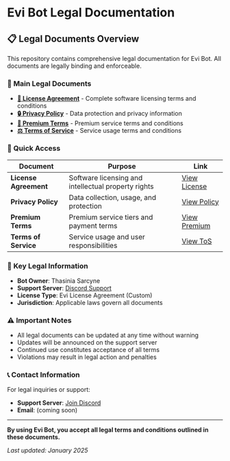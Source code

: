 # Evi Bot Legal Documentation

## 📋 Legal Documents Overview

This repository contains comprehensive legal documentation for Evi Bot. All documents are legally binding and enforceable.

### 📄 Main Legal Documents

- **[📜 License Agreement](legal/license.md)** - Complete software licensing terms and conditions
- **[🔒 Privacy Policy](legal/Policy.md)** - Data protection and privacy information  
- **[💎 Premium Terms](legal/Premium.md)** - Premium service terms and conditions
- **[⚖️ Terms of Service](legal/ToS.md)** - Service usage terms and conditions

### 🎯 Quick Access

| Document | Purpose | Link |
|----------|---------|------|
| **License Agreement** | Software licensing and intellectual property rights | [View License](legal/license.md) |
| **Privacy Policy** | Data collection, usage, and protection | [View Policy](legal/Policy.md) |
| **Premium Terms** | Premium service tiers and payment terms | [View Premium](legal/Premium.md) |
| **Terms of Service** | Service usage and user responsibilities | [View ToS](legal/ToS.md) |

### 🔐 Key Legal Information

- **Bot Owner**: Thasinia Sarcyne
- **Support Server**: [Discord Support](https://discord.gg/6tnqjeRach)
- **License Type**: Evi License Agreement (Custom)
- **Jurisdiction**: Applicable laws govern all documents

### ⚠️ Important Notes

- All legal documents can be updated at any time without warning
- Updates will be announced on the support server
- Continued use constitutes acceptance of all terms
- Violations may result in legal action and penalties

### 📞 Contact Information

For legal inquiries or support:
- **Support Server**: [Join Discord](https://discord.gg/6tnqjeRach)
- **Email**: (coming soon)

---

**By using Evi Bot, you accept all legal terms and conditions outlined in these documents.**

*Last updated: January 2025*
